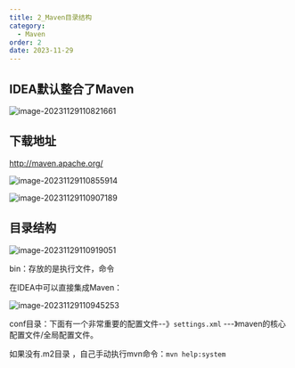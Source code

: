 ```yaml
---
title: 2_Maven目录结构
category:
  - Maven
order: 2
date: 2023-11-29
---
```


<!-- more -->

## IDEA默认整合了Maven

![image-20231129110821661](https://studyimages.oss-cn-beijing.aliyuncs.com/img/Maven/202311/202311291108027.png)

## 下载地址

http://maven.apache.org/

![image-20231129110855914](https://studyimages.oss-cn-beijing.aliyuncs.com/img/Maven/202311/202311291108293.png)

![image-20231129110907189](https://studyimages.oss-cn-beijing.aliyuncs.com/img/Maven/202311/202311291109465.png)

## 目录结构

![image-20231129110919051](https://studyimages.oss-cn-beijing.aliyuncs.com/img/Maven/202311/202311291109249.png)

bin：存放的是执行文件，命令 

在IDEA中可以直接集成Maven：

![image-20231129110945253](https://studyimages.oss-cn-beijing.aliyuncs.com/img/Maven/202311/202311291109590.png)

conf目录：下面有一个非常重要的配置文件--》`settings.xml` ---》maven的核心配置文件/全局配置文件。

如果没有.m2目录 ，自己手动执行mvn命令：`mvn help:system`